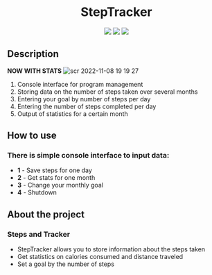 <h1 align="center">StepTracker</h1>

<p align="center">
  
<img src="https://img.shields.io/badge/made%20by-glebinside-blue.svg" >

<img src="https://img.shields.io/badge/java-18-orange.svg">

<img src="https://img.shields.io/github/languages/top/glebinside/StepTracker.svg">

</p>

## Description

**NOW WITH STATS**
![scr 2022-11-08 19 19 27](https://user-images.githubusercontent.com/95642615/200620207-83ebcae5-fbb9-4612-b7b3-6607cf066f4b.png)

1. Console interface for program management
2. Storing data on the number of steps taken over several months
3. Entering your goal by number of steps per day
4. Entering the number of steps completed per day
5. Output of statistics for a certain month

## How to use

### There is simple console interface to input data:

- **1** - Save steps for one day
- **2** - Get stats for one month
- **3** - Change your monthly goal
- **4** - Shutdown

## About the project

### Steps and Tracker

- StepTracker allows you to store information about the steps taken
- Get statistics on calories consumed and distance traveled
- Set a goal by the number of steps
